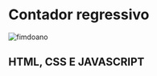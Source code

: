 # Contador regressivo

![fimdoano](https://user-images.githubusercontent.com/70097577/139540192-3dfc843e-d55c-4765-b3c7-5c4e82641e3a.png)

## HTML, CSS E JAVASCRIPT
